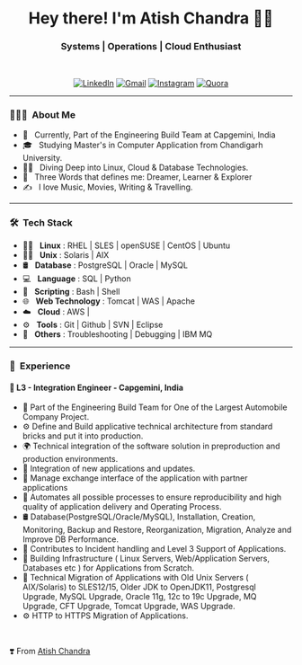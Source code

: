 <h1 align="center"> Hey there! I'm Atish Chandra 👨‍💻 </h1>

<h3 align="center">  Systems | Operations | Cloud Enthusiast </h3> <br>

<p align="center"> 
<a href="https://www.linkedin.com/in/atishchandra/"><img alt="LinkedIn" src="https://img.shields.io/badge/LinkedIn-Let's%20Connect-blue"></a>
<a href="mailto:atishchandra2000@gmail.com"><img alt="Gmail" src="https://img.shields.io/badge/Gmail-Shoot%20%20me%20a%20Mail-red"></a>
<a href="https://www.instagram.com/theatishmishra/"><img alt="Instagram" src="https://img.shields.io/badge/Instagram-Let's%20Chat-orange"></a>
<a href="https://www.quora.com/profile/Atish-Chandra-5"><img alt="Quora" src="https://img.shields.io/badge/Quora-Ask%20n%20Answer-lightgrey"></a>
</p>

---------------------------------------------------------------------------------------------------------------------------------------------------------------------------------

<h3> 👨🏻‍💻 &nbsp;About Me </h3>

- 🤔 &nbsp; Currently, Part of the Engineering Build Team at Capgemini, India
- 🎓 &nbsp; Studying Master's in Computer Application from Chandigarh University.
- 🧑‍💻 &nbsp; Diving Deep into Linux, Cloud & Database Technologies.
- 👦 &nbsp; Three Words that defines me: Dreamer, Learner & Explorer
- ✍️ &nbsp; I love Music, Movies, Writing & Travelling.

---------------------------------------------------------------------------------------------------------------------------------------------------------------------------------

<h3> 🛠 &nbsp;Tech Stack</h3>

- 🧑‍💻 &nbsp; **Linux** : RHEL | SLES | openSUSE | CentOS | Ubuntu
- 🧑‍💻 &nbsp; **Unix**  : Solaris | AIX
- 🛢 &nbsp; **Database** : PostgreSQL | Oracle | MySQL
- 💻 &nbsp; **Language** : SQL | Python
- 📜 &nbsp; **Scripting** : Bash | Shell
- 🌐 &nbsp; **Web Technology** : Tomcat | WAS | Apache
- ☁️ &nbsp; **Cloud** : AWS |
- ⚙️ &nbsp; **Tools** : Git | Github | SVN | Eclipse 
- 🔧 &nbsp; **Others** : Troubleshooting | Debugging | IBM MQ

---------------------------------------------------------------------------------------------------------------------------------------------------------------------------------

<h3> 💼 &nbsp;Experience</h3>

#### 🏢 L3 - Integration Engineer - Capgemini, India

- 🏢 Part of the Engineering Build Team for One of the Largest Automobile Company Project.
- ⚙️ Define and Build applicative technical architecture from standard bricks and put it into production.
- 🌍 Technical integration of the software solution in preproduction and production environments.
- 🔧 Integration of new applications and updates.
- 🔗 Manage exchange interface of the application with partner applications
- 💬 Automates all possible processes to ensure reproducibility and high quality of application delivery and Operating Process.
- 🛢  Database(PostgreSQL/Oracle/MySQL), Installation, Creation, Monitoring, Backup and Restore, Reorganization, Migration, Analyze and Improve DB Performance.
- 💜 Contributes to Incident handling and Level 3 Support of Applications.
- 🏢 Building Infrastructure ( Linux Servers, Web/Application Servers, Databases etc ) for Applications from Scratch.
- 🔧 Technical Migration of Applications with Old Unix Servers ( AIX/Solaris) to SLES12/15, Older JDK to OpenJDK11, Postgresql Upgrade, MySQL Upgrade, Oracle 11g, 12c to 19c Upgrade, MQ Upgrade, CFT Upgrade, Tomcat Upgrade, WAS Upgrade.
- ⚙️ HTTP to HTTPS Migration of Applications.

</br>

❣️ From [Atish Chandra](https://github.com/atishchandra)
